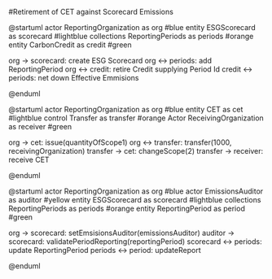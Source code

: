 #Retirement of CET against Scorecard Emissions


@startuml
actor ReportingOrganization as org #blue
entity ESGScorecard as scorecard #lightblue
collections ReportingPeriods as periods #orange
entity CarbonCredit as credit #green

org -> scorecard: create ESG Scorecard
org <-> periods: add ReportingPeriod
org <-> credit: retire Credit supplying Period Id
credit <-> periods: net down Effective Emmisions

@enduml


@startuml
actor ReportingOrganization as org #blue
entity CET as cet #lightblue
control Transfer as transfer #orange
Actor ReceivingOrganization as receiver #green

org -> cet: issue(quantityOfScope1)
org <-> transfer: transfer(1000, receivingOrganization)
transfer -> cet: changeScope(2)
transfer -> receiver: receive CET

@enduml

@startuml
actor ReportingOrganization as org #blue
actor EmissionsAuditor as auditor #yellow
entity ESGScorecard as scorecard #lightblue
collections ReportingPeriods as periods #orange
entity ReportingPeriod as period #green

org -> scorecard: setEmsisionsAuditor(emissionsAuditor)
auditor -> scorecard: validatePeriodReporting(reportingPeriod)
scorecard <-> periods: update ReportingPeriod
periods <-> period: updateReport


@enduml
